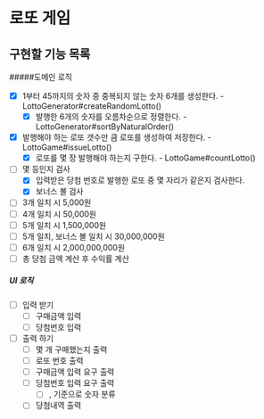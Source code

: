 # 로또 게임

## 구현할 기능 목록

#####도메인 로직

- [x] 1부터 45까지의 숫자 중 중복되지 않는 숫자 6개를 생성한다. - LottoGenerator#createRandomLotto()
  - [x] 발행한 6개의 숫자를 오름차순으로 정렬한다. - LottoGenerator#sortByNaturalOrder()
- [x] 발행해야 하는 로또 갯수만 큼 로또를 생성하여 저장한다. - LottoGame#issueLotto()
  - [x] 로또를 몇 장 발행해야 하는지 구한다. - LottoGame#countLotto()
- [ ] 몇 등인지 검사
  - [x] 입력받은 당첨 번호로 발행한 로또 중 몇 자리가 같은지 검사한다.
  - [x] 보너스 볼 검사
- [ ] 3개 일치 시 5,000원
- [ ] 4개 일치 시 50,000원
- [ ] 5개 일치 시 1,500,000원
- [ ] 5개 일치, 보너스 볼 일치 시 30,000,000원
- [ ] 6개 일치 시 2,000,000,000원
- [ ] 총 당첨 금액 계산 후 수익률 계산

##### UI 로직

- [ ] 입력 받기
  - [ ] 구매금액 입력
  - [ ] 당첨번호 입력
- [ ] 출력 하기
  - [ ] 몇 개 구매했는지 출력
  - [ ] 로또 번호 출력
  - [ ] 구매금액 입력 요구 출력
  - [ ] 당첨번호 입력 요구 출력
    - [ ] , 기준으로 숫자 분류
  - [ ] 당첨내역 출력